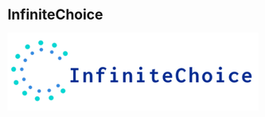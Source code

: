 # InfiniteChoice

![Logo InfiniteChoice](https://github.com/OiherOleaga/Tienda2GDAW/blob/documentacion/www/assets/Logo/logo.png)